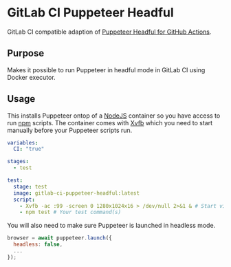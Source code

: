 # GitLab CI Puppeteer Headful
GitLab CI compatible adaption of [Puppeteer Headful for GitHub Actions](https://github.com/mujo-code/puppeteer-headful).

## Purpose
Makes it possible to run Puppeteer in headful mode in GitLab CI using Docker executor.

## Usage
This installs Puppeteer ontop of a [NodeJS](https://nodejs.org) container so you have access to run [npm](https://www.npmjs.com) scripts. The container comes with [Xvfb](https://www.x.org/releases/X11R7.6/doc/man/man1/Xvfb.1.xhtml) which you need to start manually before your Puppeteer scripts run.

```yaml
variables:
  CI: "true"

stages:
  - test

test:
  stage: test
  image: gitlab-ci-puppeteer-headful:latest
  script:
    - Xvfb -ac :99 -screen 0 1280x1024x16 > /dev/null 2>&1 & # Start virtual display
    - npm test # Your test command(s)
```

You will also need to make sure Puppeteer is launched in headless mode.

```javascript
browser = await puppeteer.launch({
  headless: false,
  ...
});
```
